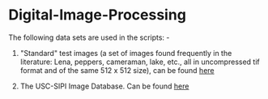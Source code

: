 # Digital-Image-Processing

The following data sets are used in the scripts: -

1. "Standard" test images (a set of images found frequently in the literature: Lena, peppers, cameraman, lake, etc., all in uncompressed tif format and of the same 512 x 512 size), can be found [here](http://www.imageprocessingplace.com/root_files_V3/image_databases.htm)

2. The USC-SIPI Image Database. Can be found [here](http://sipi.usc.edu/database/database.php?volume=misc)
